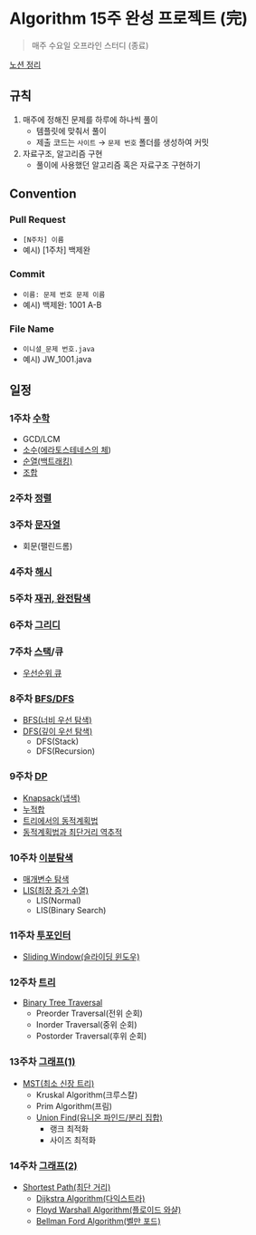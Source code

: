 # Algorithm 15주 완성 프로젝트 (完)
> 매주 수요일 오프라인 스터디 (종료)

[노션 정리](https://chaerish.notion.site/7a1f0416fe3643cc8149f12991b7367a)

## 규칙
1. 매주에 정해진 문제를 하루에 하나씩 풀이
    - 템플릿에 맞춰서 풀이
    - 제출 코드는 `사이트` &rarr; `문제 번호` 폴더를 생성하여 커밋
2. 자료구조, 알고리즘 구현
    - 풀이에 사용했던 알고리즘 혹은 자료구조 구현하기

## Convention
### Pull Request
- `[N주차] 이름`
- 예시) [1주차] 백제완

### Commit
- `이름: 문제 번호 문제 이름`
- 예시) 백제완: 1001 A-B

### File Name
- `이니셜_문제 번호.java`
- 예시) JW_1001.java

## 일정
### 1주차 [수학](https://www.acmicpc.net/problemset?sort=ac_desc&algo=124)
- GCD/LCM
- [소수](https://www.acmicpc.net/problemset?sort=ac_desc&algo=9)([에라토스테네스의 체](https://www.acmicpc.net/problemset?sort=ac_desc&algo=67))
- [순열(백트래킹)](https://www.acmicpc.net/problemset?sort=ac_desc&algo=5)
- [조합](https://www.acmicpc.net/problemset?sort=ac_desc&algo=6)
### 2주차 [정렬](https://www.acmicpc.net/problemset?sort=ac_desc&algo=97)
### 3주차 [문자열](https://www.acmicpc.net/problemset?sort=ac_desc&algo=158)
- 회문(팰린드롬)
### 4주차 [해시](https://www.acmicpc.net/problemset?sort=ac_desc&algo=136)
### 5주차 [재귀, 완전탐색](https://www.acmicpc.net/problemset?sort=ac_desc&algo=62)
### 6주차 [그리디](https://www.acmicpc.net/problemset?sort=ac_desc&algo=33)
### 7주차 [스택](https://www.acmicpc.net/problemset?sort=ac_desc&algo=71)/큐
- [우선순위 큐](https://www.acmicpc.net/problemset?sort=ac_desc&algo=59)
### 8주차 [BFS/DFS](https://www.acmicpc.net/problemset?sort=ac_desc&algo=11)
- [BFS(너비 우선 탐색)](https://www.acmicpc.net/problemset?sort=ac_desc&algo=126)
- [DFS(깊이 우선 탐색)](https://www.acmicpc.net/problemset?sort=ac_desc&algo=127)
    - DFS(Stack)
    - DFS(Recursion)
### 9주차 [DP](https://www.acmicpc.net/problemset?sort=ac_desc&algo=25)
- [Knapsack(냅색)](https://www.acmicpc.net/problemset?sort=ac_desc&algo=148)
- [누적합](https://www.acmicpc.net/problemset?sort=ac_desc&algo=139)
- [트리에서의 동적계획법](https://www.acmicpc.net/problemset?sort=ac_desc&algo=92)
- [동적계획법과 최단거리 역추적](https://www.acmicpc.net/step/41)
### 10주차 [이분탐색](https://www.acmicpc.net/problemset?sort=ac_desc&algo=12)
- [매개변수 탐색](https://www.acmicpc.net/problemset?sort=ac_desc&algo=170)
- [LIS(최장 증가 수열)](https://www.acmicpc.net/problemset?sort=ac_desc&algo=43)
    - LIS(Normal)
    - LIS(Binary Search)
### 11주차 [투포인터](https://www.acmicpc.net/problemset?sort=ac_desc&algo=80)
- [Sliding Window(슬라이딩 윈도우)](https://www.acmicpc.net/problemset?sort=ac_desc&algo=68)
### 12주차 [트리](https://www.acmicpc.net/problemset?sort=ac_desc&algo=120)
- [Binary Tree Traversal](https://www.acmicpc.net/problemset?sort=ac_desc&algo=74)
    - Preorder Traversal(전위 순회)
    - Inorder Traversal(중위 순회)
    - Postorder Traversal(후위 순회)
### 13주차 [그래프(1)](https://www.acmicpc.net/problemset?sort=ac_desc&algo=7)
- [MST(최소 신장 트리)](https://www.acmicpc.net/problemset?sort=ac_desc&algo=49)
    - Kruskal Algorithm(크루스칼)
    - Prim Algorithm(프림)
    - [Union Find(유니온 파인드/분리 집합)](https://www.acmicpc.net/problemset?sort=ac_desc&algo=81)
        - 랭크 최적화
        - 사이즈 최적화
### 14주차 [그래프(2)](https://www.acmicpc.net/problemset?sort=ac_desc&algo=7)
- [Shortest Path(최단 거리)](https://www.acmicpc.net/problemset?sort=ac_desc&algo=215)
    - [Dijkstra Algorithm(다익스트라)](https://www.acmicpc.net/problemset?sort=ac_desc&algo=22)
    - [Floyd Warshall Algorithm(플로이드 와샬)](https://www.acmicpc.net/problemset?sort=ac_desc&algo=31)
    - [Bellman Ford Algorithm(벨만 포드)](https://www.acmicpc.net/problemset?sort=ac_desc&algo=10)
